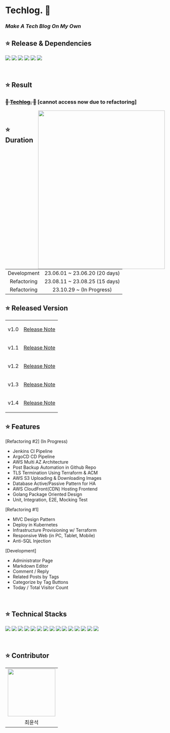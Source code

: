 # Techlog. 🚀

### **_Make A Tech Blog On My Own_**

## ⭐ Release & Dependencies

<img src="https://img.shields.io/badge/1.4-FFFFFF?style=flat&label=release"/> <img src="https://img.shields.io/badge/1.20-00ADD8?style=flat&logo=go&logoColor=white&label=GO"/> <img src="https://img.shields.io/badge/18.0.0-61DAFB?style=flat&logo=react&logoColor=white&label=REACT"/> <img src="https://img.shields.io/badge/24.0.6-2496ED?style=flat&logo=docker&logoColor=white&label=DOCKER"/> <img src="https://img.shields.io/badge/1.28.1-326CE5?style=flat&logo=kubernetes&logoColor=white&label=KUBERNETES"/> <img src="https://img.shields.io/badge/1.5.7-844FBA?style=flat&logo=terraform&logoColor=white&label=TERRAFORM"/> 

</br>

## ⭐ Result

### ~~🚀 [Techlog.](http://www.choigonyok.com) 🚀~~ [cannot access now due to refactoring]

<img align="right" src="https://github.com/choigonyok/blog-project/assets/129271363/e3892e1e-8a0a-4635-837e-1c0c9fd46996" height="500" width="400"/>

</br>

## ⭐ Duration

<table>
<tr>
<td align=center>
Development
</td>
<td align=center>
23.06.01 ~ 23.06.20 (20 days)
</td>
</tr>
<tr>
<td align=center>
Refactoring
</td>
<td align=center>
23.08.11 ~ 23.08.25 (15 days)
</td>
</tr>
<tr>
<td align=center>
Refactoring
</td>
<td align=center>
23.10.29 ~  (In Progress)
</td>
</tr>
</table>

## ⭐ Released Version

<table>
<tr>
<td align=center>
v1.0
</td>
<td align=center>
  
[Release Note](https://github.com/choigonyok/techlog/releases/tag/v1.0)

</td>
</tr>
<tr>
<td align=center>
v1.1
</td>
<td align=center>
  
[Release Note](https://github.com/choigonyok/techlog/releases/tag/v1.1)

</td>
</tr>
<tr>
<td align=center>
v1.2
</td>
<td align=center>
  
[Release Note](https://github.com/choigonyok/techlog/releases/tag/v1.2)

</td>
</tr>
<tr>
<td align=center>
v1.3
</td>
<td align=center>
  
[Release Note](https://github.com/choigonyok/techlog/releases/tag/v1.3)

</td>
</tr>
<tr>
<td align=center>
v1.4
</td>
<td align=center>
  
[Release Note](https://github.com/choigonyok/techlog/releases/tag/v1.4)

</td>
</tr>
</table>



## ⭐ Features

[Refactoring #2] (In Progress)
* Jenkins CI Pipeline
* ArgoCD CD Pipeline
* AWS Multi AZ Architecture
* Post Backup Automation in Github Repo
* TLS Termination Using Terraform & ACM
* AWS S3 Uploading & Downloading Images
* Database Active/Passive Pattern for HA
* AWS CloudFront(CDN) Hosting Frontend
* Golang Package Oriented Design
* Unit, Integration, E2E, Mocking Test

[Refactoring #1]
* MVC Design Pattern
* Deploy in Kubernetes
* Infrastructure Provisioning w/ Terraform
* Responsive Web (in PC, Tablet, Mobile)
* Anti-SQL Injection

[Development]
* Administrator Page
* Markdown Editor 
* Comment / Reply
* Related Posts by Tags
* Categorize by Tag Buttons
* Today / Total Visitor Count

</br>

## ⭐ Technical Stacks

<img src="https://img.shields.io/badge/Go-00ADD8?style=for-the-badge&logo=Go&logoColor=white"> <img src="https://img.shields.io/badge/Gin-00ADD8?style=for-the-badge&logoColor=white"> <img src="https://img.shields.io/badge/React-61DAFB?style=for-the-badge&logo=React&logoColor=black"> <img src="https://img.shields.io/badge/MySQL-4479A1?style=for-the-badge&logo=mysql&logoColor=white"> <img src="https://img.shields.io/badge/Docker-2496ED?style=for-the-badge&logo=Docker&logoColor=white"> <img src="https://img.shields.io/badge/Kubernetes-326CE5?style=for-the-badge&logo=Kubernetes&logoColor=white"> <img src="https://img.shields.io/badge/Containerd-575757?style=for-the-badge&logo=Containerd&logoColor=white"> <img src="https://img.shields.io/badge/Kubeadm-575757?style=for-the-badge"> <img src="https://img.shields.io/badge/Terraform-7B42BC?style=for-the-badge&logo=Terraform&logoColor=white"> <img src="https://img.shields.io/badge/Nginx-009639?style=for-the-badge&logo=Nginx&logoColor=white"> <img src="https://img.shields.io/badge/HAProxy-2496ED?style=for-the-badge&logoColor=white"> <img src="https://img.shields.io/badge/Git-F05032?style=for-the-badge&logo=Git&logoColor=white"> <img src="https://img.shields.io/badge/Github-181717?style=for-the-badge&logo=Github&logoColor=white"> <img src="https://img.shields.io/badge/AWS-FF9900?style=for-the-badge&logo=Amazon&logoColor=white"> <img src="https://img.shields.io/badge/ROUTE53-4053D6?style=for-the-badge&logo=Amazon&logoColor=white">

</br>

## ⭐ Contributor

<table>
<tr>
<td align=center>
<img src="https://github.com/choigonyok/blog-project/assets/129271363/40334291-9fab-44f1-bacd-f06b56a0242d" height="150" width="150"/>
</td>
</tr>
<tr>
<td align=center>
최윤석
</td>
</tr>
</table>
